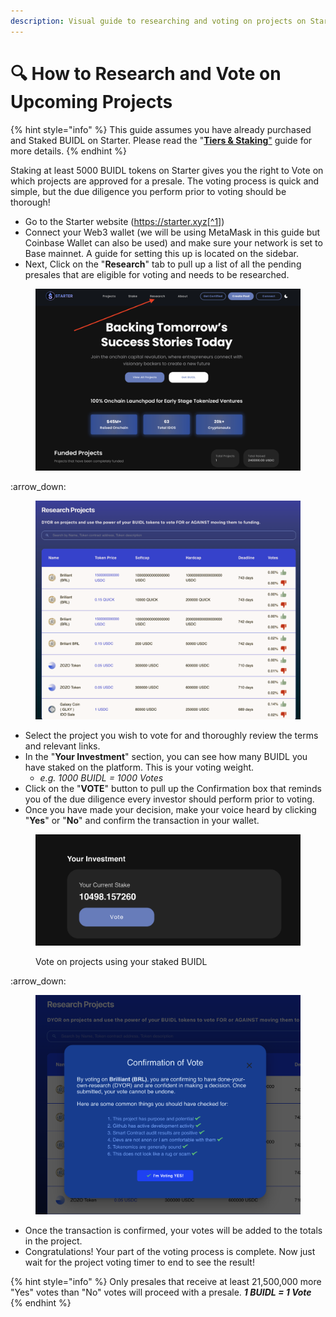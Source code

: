 ```yaml
---
description: Visual guide to researching and voting on projects on Starter
---
```


# 🔍 How to Research and Vote on Upcoming Projects

{% hint style="info" %}
This guide assumes you have already purchased and Staked BUIDL on Starter.  Please read the "[**Tiers & Staking**](../overview/tiers-and-staking.md)["](../overview/tiers-and-staking.md) guide for more details.
{% endhint %}

Staking at least 5000 BUIDL tokens on Starter gives you the right to Vote on which projects are approved for a presale.  The voting process is quick and simple, but the due diligence you perform prior to voting should be thorough!

* Go to the Starter website (https://starter.xyz[^1])
* Connect your Web3 wallet (we will be using MetaMask in this guide but Coinbase Wallet can also be used) and make sure your network is set to Base mainnet. A guide for setting this up is located on the sidebar.
* Next, Click on the "**Research**" tab to pull up a list of all the pending presales that are eligible for voting and needs to be researched.

<figure><img src="../.gitbook/assets/research-home.png" alt=""><figcaption></figcaption></figure>

&#x20;                                                                                      :arrow\_down:

<figure><img src="../.gitbook/assets/voting-projects.png" alt=""><figcaption></figcaption></figure>

* Select the project you wish to vote for and thoroughly review the terms and relevant links.
* In the "**Your Investment**" section, you can see how many BUIDL you have staked on the platform.  This is your voting weight.
  * _e.g. 1000 BUIDL = 1000 Votes_
* Click on the "**VOTE**" button to pull up the Confirmation box that reminds you of the due diligence every investor should perform prior to voting.​
* Once you have made your decision, make your voice heard by clicking "**Yes**" or "**No**" and confirm the transaction in your wallet.

<figure><img src="../.gitbook/assets/vote-button.png" alt=""><figcaption><p>Vote on projects using your staked BUIDL</p></figcaption></figure>

&#x20;                                                                                      :arrow\_down:

<figure><img src="../.gitbook/assets/Screen Shot 2023-08-15 at 9.52.23 PM.png" alt=""><figcaption></figcaption></figure>

* Once the transaction is confirmed, your votes will be added to the totals in the project.
* Congratulations! Your part of the voting process is complete.  Now just wait for the project voting timer to end to see the result!

{% hint style="info" %}
Only presales that receive at least 21,500,000 more "Yes" votes than "No" votes will proceed with a presale. _**1 BUIDL = 1 Vote**_
{% endhint %}

[^1]: 
